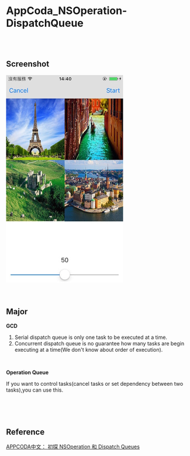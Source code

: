 # AppCoda_NSOperation-DispatchQueue

<br />
<br />

Screenshot 
------------

![Xcode indent settings](Screenshot/Image1.jpg)
<br />
<br />
<br />

Major 
------------
**GCD**
  1. Serial dispatch queue is only one task to be executed at a time.
  2. Concurrent dispatch queue is no guarantee how many tasks are begin executing at a time(We don't know about order of execution).
 <br />
 
**Operation Queue** 

  If you want to control tasks(cancel tasks or set dependency between two tasks),you can use this.

<br />
<br />
<br />

Reference
------------
[APPCODA中文： 初探 NSOperation 和 Dispatch Queues](http://www.appcoda.com.tw/ios-concurrency/)



